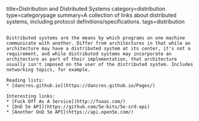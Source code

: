 title=Distribution and Distributed Systems
category=distribution
type=categorypage
summary=A collection of links about distributed systems, including protocol definitions/specifications.
tags=distribution
~~~~~~

Distributed systems are the means by which programs on one machine communicate with another. Differ from architectures in that while an architecture may have a distributed system at its center, it's not a requirement, and while distributed systems may incorporate an architecture as part of their implementation, that architecture usually isn't imposed on the user of the distributed system. Includes networking topics, for example.

Reading lists:
* [dancres.github.io](https://dancres.github.io/Pages/)

Interesting links:
* [Fuck Off As A Service](http://foaas.com/)
* [DnD 5e API](https://github.com/5e-bits/5e-srd-api)
* [Another DnD 5e API](https://api.open5e.com/)

